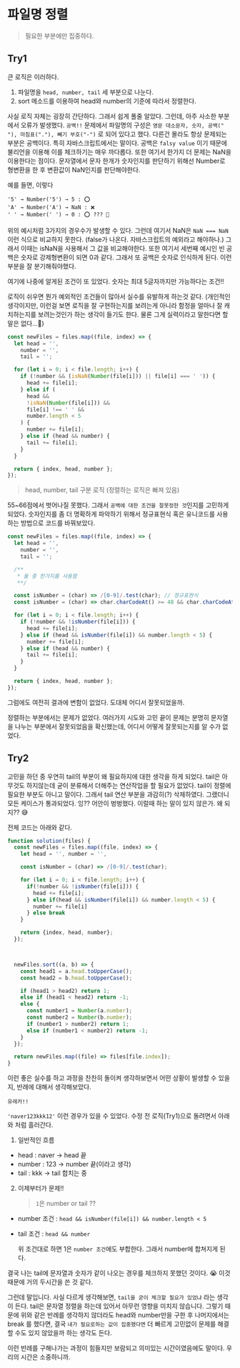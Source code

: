 # 파일명 정렬

> 필요한 부분에만 집중하다.

## Try1

큰 로직은 이러하다.

1. 파일명을 `head, number, tail` 세 부분으로 나눈다.
2. sort 메소드를 이용하여 head와 number의 기준에 따라서 정렬한다.

사실 로직 자체는 굉장히 간단하다.
그래서 쉽게 풀줄 알았다. 그런데, 아주 사소한 부분에서 오류가 발생했다. `공백!!`
문제에서 파일명의 구성은 `영문 대소문자, 숫자, 공백(" "), 마침표("."), 빼기 부호("-")` 로 되어 있다고 했다. 다른건 몰라도 항상 문제되는 부분은 공백이다. 특히 자바스크립트에서는 말이다.
공백은 `falsy value` 이기 때문에 불리언을 이용해 이를 체크하기는 매우 까다롭다. 또한 여기서 한가지 더 문제는 NaN을 이용한다는 점이다. 문자열에서 문자 한개가 숫자인지를 판단하기 위해선 Number로 형변환을 한 후 변환값이 NaN인지를 판단해야한다.

예를 들면, 이렇다

```
'5' → Number('5') → 5 : ⭕️
'A' → Number('A') → NaN : ❌
' ' → Number(' ') → 0 : ⭕️ ??? 🤔
```

위의 예시처럼 3가지의 경우수가 발생할 수 있다. 그런데 여기서 NaN은 `NaN === NaN` 이런 식으로 비교하지 못한다. (false가 나온다. 자바스크립트의 예외라고 해야하나.) 그래서 이때는 isNaN을 사용해서 그 값을 비교해야한다. 또한 여기서 세번째 예시인 빈 공백은 숫자로 강제형변환이 되면 0과 같다. 그래서 또 공백은 숫자로 인식하게 된다. 이런 부분을 잘 분기해줘야했다.

여기에 나중에 알게된 조건이 또 있었다. 숫자는 최대 5글자까지만 가능하다는 조건!!

로직이 쉬우면 뭔가 예외적인 조건들이 많아서 실수를 유발하게 하는것 같다. (개인적인 생각이지만, 이런걸 보면 로직을 잘 구현하는지를 보려는게 아니라 함정을 얼마나 잘 캐치하는지를 보려는것인가 하는 생각이 들기도 한다. 물론 그게 실력이라고 말한다면 할 말은 없다...🥲)

```js
const newFiles = files.map((file, index) => {
  let head = '',
    number = '',
    tail = '';

  for (let i = 0; i < file.length; i++) {
    if (!number && (isNaN(Number(file[i])) || file[i] === ' ')) {
      head += file[i];
    } else if (
      head &&
      !isNaN(Number(file[i])) &&
      file[i] !== ' ' &&
      number.length < 5
    ) {
      number += file[i];
    } else if (head && number) {
      tail += file[i];
    }
  }

  return { index, head, number };
});
```

> head, number, tail 구분 로직 (정렬하는 로직은 빠져 있음)

55~66점에서 벗어나질 못했다. 그래서 `공백에 대한 조건을 잘못정한 것`인지를 고민하게되었다. 숫자인지를 좀 더 명확하게 파악하기 위해서 정규표현식 혹은 유니코드를 사용하는 방법으로 코드를 바꿔보았다.

```js
const newFiles = files.map((file, index) => {
  let head = '',
    number = '',
    tail = '';

  /**
   * 둘 중 한가지를 사용함
   **/

  const isNumber = (char) => /[0-9]/.test(char); // 정규표현식
  const isNumber = (char) => char.charCodeAt() >= 48 && char.charCodeAt() <= 57; // 유니코드를 이용한 방법

  for (let i = 0; i < file.length; i++) {
    if (!number && !isNumber(file[i])) {
      head += file[i];
    } else if (head && isNumber(file[i]) && number.length < 5) {
      number += file[i];
    } else if (head && number) {
      tail += file[i];
    }
  }

  return { index, head, number };
});
```

그럼에도 여전히 결과에 변함이 없었다. 도대체 어디서 잘못되었을까.

정렬하는 부분에서는 문제가 없었다. 여러가지 시도와 고민 끝이 문제는 분명히 문자열을 나누는 부분에서 잘못되었음을 확신했는데, 어디서 어떻게 잘못되는지를 알 수가 없었다.

## Try2

고민을 하던 중 우연히 tail의 부분이 왜 필요하지에 대한 생각을 하게 되었다. tail은 아무것도 하지않는데 굳이 분류해서 더해주는 연산작업을 할 필요가 없었다. tail이 정렬에 필요한 부분도 아니고 말이다. 그래서 tail 연산 부분을 과감히(?) 삭제하였다. 그랬더니 모든 케이스가 통과되었다. 잉?? 어안이 벙벙했다. 이럴때 하는 말이 있지 않은가. 왜 되지?? 😅

전체 코드는 아래와 같다.

```js
function solution(files) {
  const newFiles = files.map((file, index) => {
    let head = '', number = '',

    const isNumber = (char) => /[0-9]/.test(char);

    for (let i = 0; i < file.length; i++) {
      if(!number && !isNumber(file[i])) {
        head += file[i];
      } else if(head && isNumber(file[i]) && number.length < 5) {
        number += file[i]
      } else break
    }

    return {index, head, number};
  });



  newFiles.sort((a, b) => {
    const head1 = a.head.toUpperCase();
    const head2 = b.head.toUpperCase();

    if (head1 > head2) return 1;
    else if (head1 < head2) return -1;
    else {
      const number1 = Number(a.number);
      const number2 = Number(b.number);
      if (number1 > number2) return 1;
      else if (number1 < number2) return -1;
    }
  });

  return newFiles.map((file) => files[file.index]);
}
```

이런 좋은 실수를 하고 과정을 찬찬히 돌이켜 생각하보면서 어떤 상황이 발생할 수 있을지, 반례에 대해서 생각해보았다.

`유레카!!`

`'naver123kkk12'` 이런 경우가 있을 수 있었다. 수정 전 로직(Try1)으로 돌려면서 아래와 처럼 흘러간다.

1. 일반적인 흐름

- head : naver → head 끝
- number : 123 → number 끝(이라고 생각)
- tail : kkk → tail 합치는 중

2. 이제부터가 문제!!

   > `1`은 number or tail ??

- number 조건 : `head && isNumber(file[i]) && number.length < 5`
- tail 조건 : `head && number`

  위 조건대로 하면 1은 `number 조건`에도 부합한다. 그래서 number에 합쳐지게 된다.

결국 나는 tail에 문자열과 숫자가 같이 나오는 경우를 체크하지 못했던 것이다. 😭 이것 때문에 거의 두시간을 쓴 것 같다.

그런데 말입니다. 사실 다르게 생각해보면, `tail을 굳이 체크할 필요가 있었냐` 라는 생각이 든다. tail은 문자열 정렬을 하는데 있어서 아무런 영향을 미치지 않습니다. 그렇기 때문에 위와 같은 반례를 생각하지 않더라도 head와 number만을 구한 후 나머지에서는 break 를 했다면, 결국 `내가 필요로하는 값이 집중했다면` 더 빠르게 고민없이 문제를 해결할 수도 있지 않았을까 하는 생각도 든다.

이런 반례를 구해나가는 과정이 힘들지만 보람되고 의미있는 시간이였음에도 말이다. 우리의 시간은 소중하니까.

